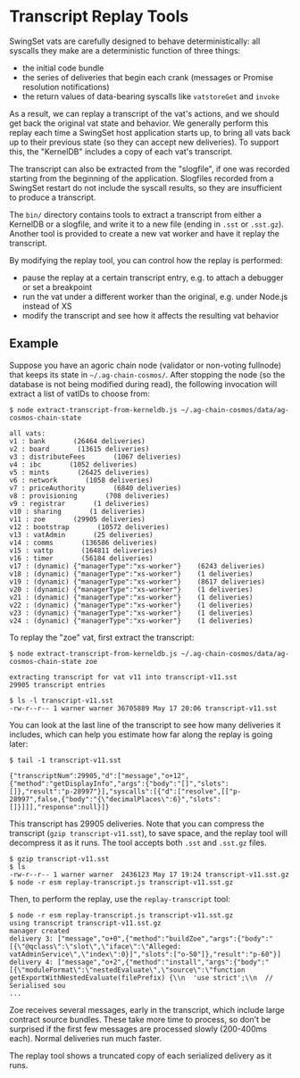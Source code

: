 # Transcript Replay Tools

SwingSet vats are carefully designed to behave deterministically: all syscalls they make are a deterministic function of three things:

* the initial code bundle
* the series of deliveries that begin each crank (messages or Promise resolution notifications)
* the return values of data-bearing syscalls like `vatstoreGet` and `invoke`

As a result, we can replay a transcript of the vat's actions, and we should get back the original vat state and behavior. We generally perform this replay each time a SwingSet host application starts up, to bring all vats back up to their previous state (so they can accept new deliveries). To support this, the "KernelDB" includes a copy of each vat's transcript.

The transcript can also be extracted from the "slogfile", if one was recorded starting from the beginning of the application. Slogfiles recorded from a SwingSet restart do not include the syscall results, so they are insufficient to produce a transcript.

The `bin/` directory contains tools to extract a transcript from either a KernelDB or a slogfile, and write it to a new file (ending in `.sst` or `.sst.gz`). Another tool is provided to create a new vat worker and have it replay the transcript.

By modifying the replay tool, you can control how the replay is performed:

* pause the replay at a certain transcript entry, e.g. to attach a debugger or set a breakpoint
* run the vat under a different worker than the original, e.g. under Node.js instead of XS
* modify the transcript and see how it affects the resulting vat behavior

## Example

Suppose you have an agoric chain node (validator or non-voting fullnode) that keeps its state in `~/.ag-chain-cosmos/`. After stopping the node (so the database is not being modified during read), the following invocation will extract a list of vatIDs to choose from:

```
$ node extract-transcript-from-kerneldb.js ~/.ag-chain-cosmos/data/ag-cosmos-chain-state

all vats:
v1 : bank       (26464 deliveries)
v2 : board       (13615 deliveries)
v3 : distributeFees       (1067 deliveries)
v4 : ibc       (1052 deliveries)
v5 : mints       (26425 deliveries)
v6 : network       (1058 deliveries)
v7 : priceAuthority       (6840 deliveries)
v8 : provisioning       (708 deliveries)
v9 : registrar       (1 deliveries)
v10 : sharing       (1 deliveries)
v11 : zoe       (29905 deliveries)
v12 : bootstrap       (10572 deliveries)
v13 : vatAdmin       (25 deliveries)
v14 : comms       (136586 deliveries)
v15 : vattp       (164811 deliveries)
v16 : timer       (56184 deliveries)
v17 : (dynamic) {"managerType":"xs-worker"}    (6243 deliveries)
v18 : (dynamic) {"managerType":"xs-worker"}    (1 deliveries)
v19 : (dynamic) {"managerType":"xs-worker"}    (8617 deliveries)
v20 : (dynamic) {"managerType":"xs-worker"}    (1 deliveries)
v21 : (dynamic) {"managerType":"xs-worker"}    (1 deliveries)
v22 : (dynamic) {"managerType":"xs-worker"}    (1 deliveries)
v23 : (dynamic) {"managerType":"xs-worker"}    (1 deliveries)
v24 : (dynamic) {"managerType":"xs-worker"}    (1 deliveries)
```

To replay the "zoe" vat, first extract the transcript:

```
$ node extract-transcript-from-kerneldb.js ~/.ag-chain-cosmos/data/ag-cosmos-chain-state zoe

extracting transcript for vat v11 into transcript-v11.sst
29905 transcript entries

$ ls -l transcript-v11.sst
-rw-r--r-- 1 warner warner 36705889 May 17 20:06 transcript-v11.sst
```

You can look at the last line of the transcript to see how many deliveries it includes, which can help you estimate how far along the replay is going later:

```
$ tail -1 transcript-v11.sst

{"transcriptNum":29905,"d":["message","o+12",{"method":"getDisplayInfo","args":{"body":"[]","slots":[]},"result":"p-28997"}],"syscalls":[{"d":["resolve",[["p-28997",false,{"body":"{\"decimalPlaces\":6}","slots":[]}]]],"response":null}]}
```

This transcript has 29905 deliveries. Note that you can compress the transcript (`gzip transcript-v11.sst`), to save space, and the replay tool will decompress it as it runs. The tool accepts both `.sst` and `.sst.gz` files.

```
$ gzip transcript-v11.sst
$ ls
-rw-r--r-- 1 warner warner  2436123 May 17 19:24 transcript-v11.sst.gz
$ node -r esm replay-transcript.js transcript-v11.sst.gz
```

Then, to perform the replay, use the `replay-transcript` tool:

```
$ node -r esm replay-transcript.js transcript-v11.sst.gz
using transcript transcript-v11.sst.gz
manager created
delivery 3: ["message","o+0",{"method":"buildZoe","args":{"body":"[{\"@qclass\":\"slot\",\"iface\":\"Alleged: vatAdminService\",\"index\":0}]","slots":["o-50"]},"result":"p-60"}]
delivery 4: ["message","o+2",{"method":"install","args":{"body":"[{\"moduleFormat\":\"nestedEvaluate\",\"source\":\"function getExportWithNestedEvaluate(filePrefix) {\\n  'use strict';\\n  // Serialised sou
...
```

Zoe receives several messages, early in the transcript, which include large contract source bundles. These take more time to process, so don't be surprised if the first few messages are processed slowly (200-400ms each). Normal deliveries run much faster.

The replay tool shows a truncated copy of each serialized delivery as it runs.
